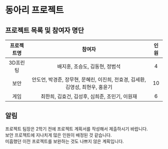 # 동아리 프로젝트

## 프로젝트 목록 및 참여자 명단

| 프로젝트명 | 참여자 | 인원 |
|:--:|:--:|:--:|
| 3D프린팅 | 배지훈, 조승도, 김동현, 정범석 | 4 |
| 보안 | 안도언, 박경준, 장무현, 문혜린, 이진희, 전효경, 김세환, 김영성, 최현우, 홍윤기 | 10 |
| 게임 | 최한희, 김효건, 김성후, 심희준, 조민기, 이원재 | 6 |

## 알림

프로젝트 팀장은 2학기 전에 프로젝트 계획서를 작성해서 제출하시기 바랍니다.  
보안 프로젝트에 지나치게 많은 인원이 배정된 것 같습니다.  
미흡했던 이전 프로젝트를 보완하는 것도 나쁘지 않은 계획입니다.  
